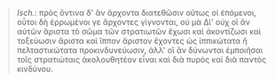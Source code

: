 

>  *Isch.*: πρὸς ὅντινα δ' ἂν ἄρχοντα διατεθῶσιν οὕτως οἱ ἑπόμενοι, οὗτοι δὴ ἐρρωμένοι γε ἄρχοντες γίγνονται, οὐ μὰ Δί' οὐχ οἳ ἂν αὐτῶν ἄριστα τὸ σῶμα τῶν στρατιωτῶν ἔχωσι καὶ ἀκοντίζωσι καὶ τοξεύωσιν ἄριστα καὶ ἵππον ἄριστον ἔχοντες ὡς ἱππικώτατα ἢ πελταστικώτατα προκινδυνεύωσιν, ἀλλ' οἳ ἂν δύνωνται ἐμποιῆσαι τοῖς στρατιώταις ἀκολουθητέον εἶναι καὶ διὰ πυρὸς καὶ διὰ παντὸς κινδύνου.